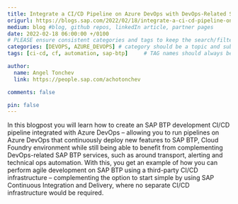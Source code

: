 ```yaml
---
title: Integrate a CI/CD Pipeline on Azure DevOps with DevOps-Related Services from SAP BTP, Cloud Foundry
origurl: https://blogs.sap.com/2022/02/18/integrate-a-ci-cd-pipeline-on-azure-devops-with-devops-related-services-from-sap-btp-cloud-foundry/
medium: blog #blog, github repos, linkedIn article, partner pages
date: 2022-02-18 06:00:00 +/0100
# PLEASE ensure consistent categories and tags to keep the search/filtering meaningful!
categories: [DEVOPS, AZURE_DEVOPS] # category should be a topic and sub-category primary product
tags: [ci-cd, cf, automation, sap-btp]     # TAG names should always be lowercase

author:
  name: Angel Tonchev
  link: https://people.sap.com/achotonchev

comments: false

pin: false
---
```


  In this blogpost you will learn how to create an SAP BTP development CI/CD pipeline integrated with Azure DevOps – allowing you to run pipelines on Azure DevOps that continuously deploy new features to SAP BTP, Cloud Foundry environment while still being able to benefit from complementing DevOps-related SAP BTP services, such as around transport, alerting and technical ops automation. With this, you get an example of how you can perform agile development on SAP BTP using a third-party CI/CD infrastructure – complementing the option to start simple by using SAP Continuous Integration and Delivery, where no separate CI/CD infrastructure would be required.
